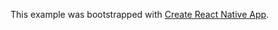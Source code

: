 This example was bootstrapped with [Create React Native App](https://github.com/react-community/create-react-native-app).


